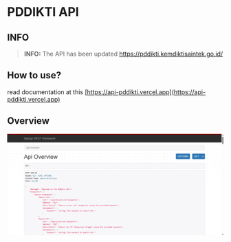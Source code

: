 # PDDIKTI API

## INFO

> **INFO:** The API has been updated <https://pddikti.kemdiktisaintek.go.id/>

## How to use?

read documentation at this [https://api-pddikti.vercel.app](https://api-pddikti.vercel.app)

## Overview

![API Overview](images/api-overview.png)
